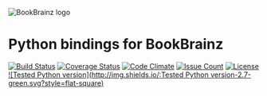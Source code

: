![BookBrainz logo](https://bookbrainz.org/images/BookBrainz_text.svg)
# Python bindings for BookBrainz

[![Build Status](https://travis-ci.org/bookbrainz/python-bookbrainz.svg?branch=master)](https://travis-ci.org/bookbrainz/python-bookbrainz)
[![Coverage Status](https://coveralls.io/repos/github/bookbrainz/python-bookbrainz/badge.svg?branch=master)](https://coveralls.io/github/bookbrainz/python-bookbrainz?branch=master)
[![Code Climate](https://codeclimate.com/github/bookbrainz/python-bookbrainz/badges/gpa.svg)](https://codeclimate.com/github/bookbrainz/python-bookbrainz)
[![Issue Count](https://codeclimate.com/github/bookbrainz/python-bookbrainz/badges/issue_count.svg)](https://codeclimate.com/github/bookbrainz/python-bookbrainz)
[![License](http://img.shields.io/:license-GPLv2-blue.svg?style=flat-square)](http://www.gnu.org/licenses/gpl-2.0.html)
[![Tested Python version](http://img.shields.io/:Tested Python version-2.7-green.svg?style=flat-square)](http://www.gnu.org/licenses/gpl-2.0.html)
